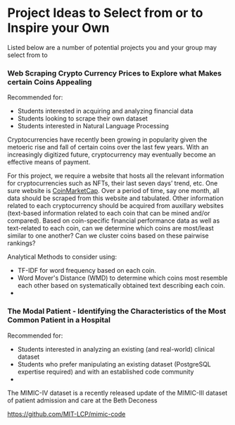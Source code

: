 # Project Ideas to Select from or to Inspire your Own

Listed below are a number of potential projects you and your group may select from to 


### Web Scraping Crypto Currency Prices to Explore what Makes certain Coins Appealing

Recommended for:
 - Students interested in acquiring and analyzing financial data
 - Students looking to scrape their own dataset
 - Students interested in Natural Language Processing

Cryptocurrencies have recently been growing in popularity given the metoeric rise and fall of certain coins over the last few years. With an increasingly digitized future, cryptocurrency may eventually become an effective means of payment.

For this project, we require a website that hosts all the relevant information for cryptocurrencies such as  NFTs, their last seven days’ trend, etc. One sure website is [CoinMarketCap](https://coinmarketcap.com/). Over a period of time,  say one month, all data should be scraped from this website and tabulated. Other information related to each cryptocurrency should be acquired from auxillary websites (text-based information related to each coin that can be mined and/or compared). Based on coin-specific financial performance data as well as text-related to each coin, can we determine which coins are most/least similar to one another? Can we cluster coins based on these pairwise rankings?

Analytical Methods to consider using:
 - TF-IDF for word frequency based on each coin.
 - Word Mover's Distance (WMD) to determine which coins most resemble each other based on systematically obtained text describing each coin.
 -  



### The Modal Patient - Identifying the Characteristics of the Most Common Patient in a Hospital

Recommended for:
 - Students interested in analyzing an existing (and real-world) clinical dataset
 - Students who prefer manipulating an existing dataset (PostgreSQL expertise required) and with an established code community
 - 



The MIMIC-IV dataset is a recently released update of the MIMIC-III dataset of patient admission and care at the Beth Deconess 

https://github.com/MIT-LCP/mimic-code

